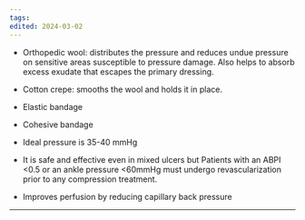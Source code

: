 ```yaml
---
tags: 
edited: 2024-03-02
---
```

- Orthopedic wool: distributes the pressure and reduces undue pressure on sensitive areas susceptible to pressure damage. Also helps to absorb excess exudate that escapes the primary dressing.
- Cotton crepe: smooths the wool and holds it in place.
- Elastic bandage
- Cohesive bandage

- Ideal pressure is 35-40 mmHg
- It is safe and effective even in mixed ulcers but Patients with an ABPI <0.5 or an ankle pressure <60mmHg must undergo revascularization prior to any compression treatment.
- Improves perfusion by reducing capillary back pressure
---
